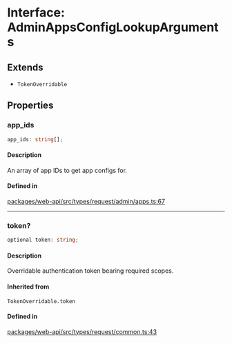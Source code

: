 # Interface: AdminAppsConfigLookupArguments

## Extends

- `TokenOverridable`

## Properties

### app\_ids

```ts
app_ids: string[];
```

#### Description

An array of app IDs to get app configs for.

#### Defined in

[packages/web-api/src/types/request/admin/apps.ts:67](https://github.com/slackapi/node-slack-sdk/blob/c15385ef93ccdde9702f52f7d1f445999203d794/packages/web-api/src/types/request/admin/apps.ts#L67)

***

### token?

```ts
optional token: string;
```

#### Description

Overridable authentication token bearing required scopes.

#### Inherited from

`TokenOverridable.token`

#### Defined in

[packages/web-api/src/types/request/common.ts:43](https://github.com/slackapi/node-slack-sdk/blob/c15385ef93ccdde9702f52f7d1f445999203d794/packages/web-api/src/types/request/common.ts#L43)
